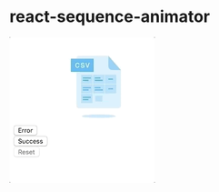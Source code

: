 # react-sequence-animator


![Advanced Sequence Animation](./AdvancedSequenceAnimator.gif?raw=true "Advanced Sequence Animation")